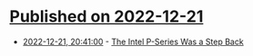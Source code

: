 # [Published on 2022-12-21](index.md)

* [2022-12-21, 20:41:00](https://hardware.slashdot.org/story/22/12/21/1734248/the-intel-p-series-was-a-step-back?utm_source=rss1.0mainlinkanon&utm_medium=feed) - [The Intel P-Series Was a Step Back](https://hardware.slashdot.org/story/22/12/21/1734248/the-intel-p-series-was-a-step-back?utm_source=rss1.0mainlinkanon&utm_medium=feed)
